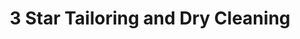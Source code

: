 ---
title: "3 Star Tailoring and Dry Cleaning"
url: /fayetteville/3-star-tailoring-and-dry-cleaning/
shop: Wäscherei
---